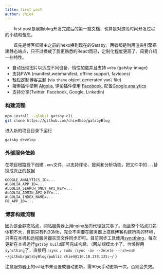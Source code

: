 ```yaml
---
title: first post
author: chie4
---
```


&emsp;&emsp;first post是我新blog开发完成后的第一篇文档，也算是对这段时间开发过程的小结和备忘。

&emsp;&emsp;首先是博客框架由之前的hexo换到现在的Gatsby。两者都是利用渲染引擎搭建静态站点，只不过换成了我更熟悉的React而已，定制化程度更高了，简要介绍一些特性。

* 自动压缩图片以适应不同设备，惰性加载并且支持 `webp` (gatsby-image)
* 支持PWA (manifest.webmanifest, offline support, favicons)
* 轻松定制博客主题 (via `theme` object generated `yaml` file)
* 搜索插件使用 [Algolia](https://www.algolia.com/), 评论插件使用 [Facebook](https://developers.facebook.com/), 配备[Google analytics](https://marketingplatform.google.com/about/analytics/)
* 支持分享(Twitter, Facebook, Google, Linkedln)

### 构建流程:

```bash
npm install --global gatsby-cli
git clone https://github.com/chie4hao/gatsbyBlog
```

进入新的项目目录下运行
```bash
gatsby develop
```

### 外部服务依赖

在项目根路径下创建 `.env`文件，以支持评论、搜索和分析功能，把文件中的`...`替换成真正的数据
```
GOOGLE_ANALYTICS_ID=...
ALGOLIA_APP_ID=...
ALGOLIA_SEARCH_ONLY_API_KEY=...
ALGOLIA_ADMIN_API_KEY=...
ALGOLIA_INDEX_NAME=...
FB_APP_ID=...
```

### 博客构建流程

因为是全静态站点，网站服务器上用nginx反向代理就完事了。而且整个站点打包体积不大，目前只有约30Mb，完全不需要在服务器上搭建博客构建所需的环境，只需在本机和远程服务器实现文件同步即可。目前同步工具使用[syncthing](https://github.com/syncthing/syncthing)，每次更新在本机运行`gatsby build`即可完成构建。（网站规模太小了，也懒得用`syncthing`了，直接用 `rsync` ，`sudo rsync -av --delete --rsh=ssh ~/github/gatsbyBlog/public chie4@110.10.178.135:~/` ）

注意服务器上的ssl证书未设置成自动更新，需90天手动更新一次，否则会失效。
